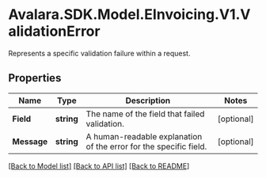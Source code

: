 # Avalara.SDK.Model.EInvoicing.V1.ValidationError
Represents a specific validation failure within a request.

## Properties

Name | Type | Description | Notes
------------ | ------------- | ------------- | -------------
**Field** | **string** | The name of the field that failed validation. | [optional] 
**Message** | **string** | A human-readable explanation of the error for the specific field. | [optional] 

[[Back to Model list]](../../../README.md#documentation-for-models) [[Back to API list]](../../../README.md#documentation-for-api-endpoints) [[Back to README]](../../../README.md)

